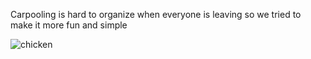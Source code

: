Carpooling is hard to organize when everyone is leaving so we tried to make it more fun and simple

![chicken](https://i.chzbgr.com/full/8772025088/h0D55652D/funny-gif-of-a-chicken-on-the-steering-wheel-of-a-car-that-is-driving)
